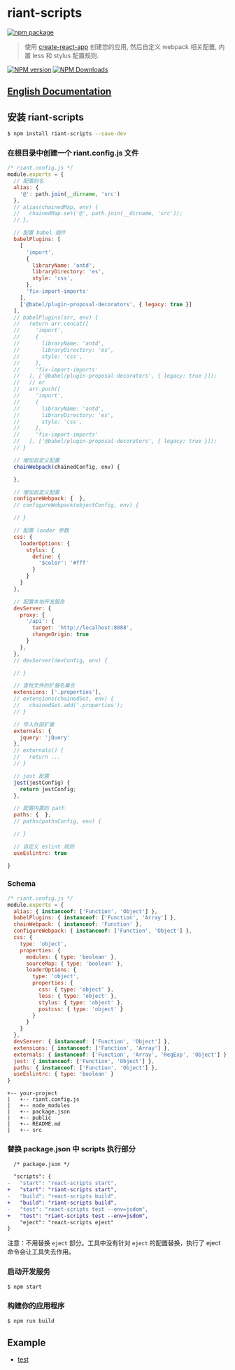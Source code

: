 # riant-scripts

[![npm package](https://nodei.co/npm/riant-scripts.png?downloads=true&downloadRank=true&stars=true)](https://www.npmjs.com/package/riant-scripts)

> 使用 [create-react-app](https://github.com/facebookincubator/create-react-app) 创建您的应用, 然后自定义 webpack 相关配置, 内置 less 和 stylus 配置规则.

[![NPM version](https://img.shields.io/npm/v/riant-scripts.svg?style=flat)](https://npmjs.org/package/riant-scripts)
[![NPM Downloads](https://img.shields.io/npm/dm/riant-scripts.svg?style=flat)](https://npmjs.org/package/riant-scripts)

## [English Documentation](README.md)

## 安装 riant-scripts

```bash
$ npm install riant-scripts --save-dev
```

### 在根目录中创建一个 riant.config.js 文件

```javascript
/* riant.config.js */
module.exports = {
  // 配置别名
  alias: {
    '@': path.join(__dirname, 'src')
  },
  // alias(chainedMap, env) {
  //   chainedMap.set('@', path.join(__dirname, 'src'));
  // },

  // 配置 babel 插件 
  babelPlugins: [
    [
      'import',
      {
        libraryName: 'antd',
        libraryDirectory: 'es',
        style: 'css',
      },
      'fix-import-imports'
    ], 
    ['@babel/plugin-proposal-decorators', { legacy: true }]
  ],
  // babelPlugins(arr, env) {
  //   return arr.concat([
  //     'import',
  //     {
  //       libraryName: 'antd',
  //       libraryDirectory: 'es',
  //       style: 'css',
  //     },
  //     'fix-import-imports'
  //   ], ['@babel/plugin-proposal-decorators', { legacy: true }]);
  //   // or
  //   arr.push([
  //     'import',
  //     {
  //       libraryName: 'antd',
  //       libraryDirectory: 'es',
  //       style: 'css',
  //     },
  //     'fix-import-imports'
  //   ], ['@babel/plugin-proposal-decorators', { legacy: true }]);
  // }

  // 增加自定义配置
  chainWebpack(chainedConfig, env) {

  },

  // 增加自定义配置
  configureWebpack: {  },
  // configureWebpack(objectConfig, env) {

  // }

  // 配置 loader 参数
  css: {
    loaderOptions: {
      stylus: {
        define: {
          '$color': '#fff'
        }
      }
    }
  },

  // 配置本地开发服务
  devServer: { 
    proxy: {
      '/api': {
        target: 'http://localhost:8088',
        changeOrigin: true
      }
    },
  },
  // devServer(devConfig, env) {

  // }

  // 查找文件的扩展名集合
  extensions: ['.properties'],
  // extensions(chainedSet, env) {
  //   chainedSet.add('.properties');
  // }

  // 导入外部扩展
  externals: {
    jquery: 'jQuery'
  },
  // externals() {
  //   return ...
  // }

  // jest 配置
  jest(jestConfig) {
    return jestConfig;
  },

  // 配置内置的 path
  paths: {  },
  // paths(pathsConfig, env) {

  // }

  // 自定义 eslint 规则
  useEslintrc: true

}
```

### Schema

```javascript
/* riant.config.js */
module.exports = {
  alias: { instanceof: ['Function', 'Object'] },
  babelPlugins: { instanceof: ['Function', 'Array'] },
  chainWebpack: { instanceof: 'Function' },
  configureWebpack: { instanceof: ['Function', 'Object'] },
  css: {
    type: 'object',
    properties: {
      modules: { type: 'boolean' },
      sourceMap: { type: 'boolean' },
      loaderOptions: {
        type: 'object',
        properties: {
          css: { type: 'object' },
          less: { type: 'object' },
          stylus: { type: 'object' },
          postcss: { type: 'object' }
        }
      }
    }
  },
  devServer: { instanceof: ['Function', 'Object'] },
  extensions: { instanceof: ['Function', 'Array'] },
  externals: { instanceof: ['Function', 'Array', 'RegExp', 'Object'] },
  jest: { instanceof: ['Function', 'Object'] },
  paths: { instanceof: ['Function', 'Object'] },
  useEslintrc: { type: 'boolean' }
}
```

```
+-- your-project
|   +-- riant.config.js
|   +-- node_modules
|   +-- package.json
|   +-- public
|   +-- README.md
|   +-- src
```

### 替换 package.json 中 scripts 执行部分

```diff
  /* package.json */

  "scripts": {
-   "start": "react-scripts start",
+   "start": "riant-scripts start",
-   "build": "react-scripts build",
+   "build": "riant-scripts build",
-   "test": "react-scripts test --env=jsdom",
+   "test": "riant-scripts test --env=jsdom",
    "eject": "react-scripts eject"
}
```
 注意：不用替换 `eject` 部分。工具中没有针对 `eject` 的配置替换，执行了 eject 命令会让工具失去作用。

### 启动开发服务

```bash
$ npm start
```

### 构建你的应用程序

```bash
$ npm run build
```

## Example

* [test](test/react-app)
